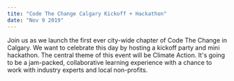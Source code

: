 ```yaml
---
tite: "Code The Change Calgary Kickoff + Hackathon"
date: "Nov 9 2019"
---
```


Join us as we launch the first ever city-wide chapter of Code The Change in Calgary.
We want to celebrate this day by hosting a kickoff party and mini hackathon.
The central theme of this event will be Climate Action.
It's going to be a jam-packed, collaborative learning experience with a chance to work with
industry experts and local non-profits.

<div class='embedsocial-album' data-ref="50c756f8f500eb5ea9e415b3f46eb802449ab57a"></div>
                        <script>(function (d, s, id) { var js; if (d.getElementById(id)) { return; } js = d.createElement(s); js.id = id; js.src = "https://embedsocial.com/embedscript/ei.js"; d.getElementsByTagName("head")[0].appendChild(js); }(document, "script", "EmbedSocialScript"));</script>
